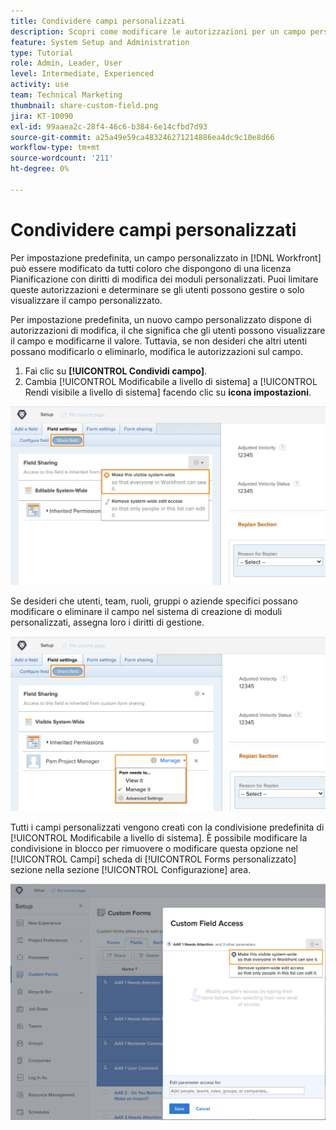 ```yaml
---
title: Condividere campi personalizzati
description: Scopri come modificare le autorizzazioni per un campo personalizzato per determinare se gli utenti possono gestire o solo visualizzare il campo personalizzato.
feature: System Setup and Administration
type: Tutorial
role: Admin, Leader, User
level: Intermediate, Experienced
activity: use
team: Technical Marketing
thumbnail: share-custom-field.png
jira: KT-10090
exl-id: 99aaea2c-28f4-46c6-b384-6e14cfbd7d93
source-git-commit: a25a49e59ca483246271214886ea4dc9c10e8d66
workflow-type: tm+mt
source-wordcount: '211'
ht-degree: 0%

---
```


# Condividere campi personalizzati

Per impostazione predefinita, un campo personalizzato in [!DNL Workfront] può essere modificato da tutti coloro che dispongono di una licenza Pianificazione con diritti di modifica dei moduli personalizzati. Puoi limitare queste autorizzazioni e determinare se gli utenti possono gestire o solo visualizzare il campo personalizzato.

Per impostazione predefinita, un nuovo campo personalizzato dispone di autorizzazioni di modifica, il che significa che gli utenti possono visualizzare il campo e modificarne il valore. Tuttavia, se non desideri che altri utenti possano modificarlo o eliminarlo, modifica le autorizzazioni sul campo.

1. Fai clic su **[!UICONTROL Condividi campo]**.
1. Cambia [!UICONTROL Modificabile a livello di sistema] a [!UICONTROL Rendi visibile a livello di sistema] facendo clic su **icona impostazioni**.

![[!UICONTROL Rendi visibile a livello di sistema] opzione in [!UICONTROL Condividi campo] scheda secondaria](assets/custom-forms-field-sharing-1.png)

Se desideri che utenti, team, ruoli, gruppi o aziende specifici possano modificare o eliminare il campo nel sistema di creazione di moduli personalizzati, assegna loro i diritti di gestione.

![[!UICONTROL Condividi campo] scheda secondaria in [!UICONTROL Impostazioni campo] scheda nel sistema di creazione di moduli personalizzati](assets/custom-forms-field-sharing-2.png)

Tutti i campi personalizzati vengono creati con la condivisione predefinita di [!UICONTROL Modificabile a livello di sistema]. È possibile modificare la condivisione in blocco per rimuovere o modificare questa opzione nel [!UICONTROL Campi] scheda di [!UICONTROL Forms personalizzato] sezione nella sezione [!UICONTROL Configurazione] area.

![[!UICONTROL Accesso al campo personalizzato] finestra](assets/custom-forms-field-sharing-3.png)
